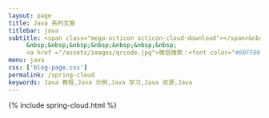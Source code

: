 ```yaml
---
layout: page
title: Java 系列文章
titlebar: java
subtitle: <span class="mega-octicon octicon-cloud-download"></span>&nbsp;&nbsp;
     &nbsp;&nbsp;&nbsp;&nbsp;&nbsp;&nbsp;&nbsp;
     <a href ="/assets/images/qrcode.jpg">微信搜索：<font color="#00FF00">兔子托尼啊</font>，关注公众号后发私信进群交流。</a>
menu: java
css: ['blog-page.css']
permalink: /spring-cloud
keywords: Java 教程,Java 示例,Java 学习,Java 资源,Java
---
```


{% include spring-cloud.html %}
